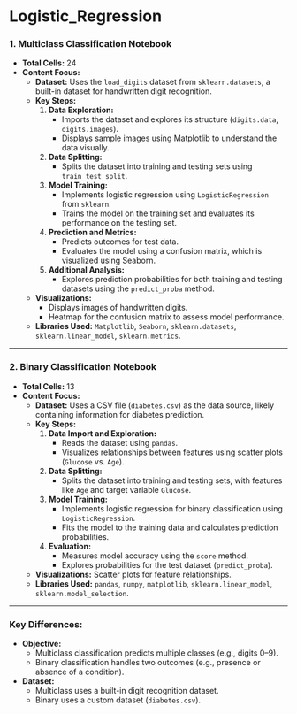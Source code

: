 # Logistic_Regression

### **1. Multiclass Classification Notebook**
- **Total Cells:** 24
- **Content Focus:**
  - **Dataset:** Uses the `load_digits` dataset from `sklearn.datasets`, a built-in dataset for handwritten digit recognition.
  - **Key Steps:**
    1. **Data Exploration:** 
       - Imports the dataset and explores its structure (`digits.data`, `digits.images`).
       - Displays sample images using Matplotlib to understand the data visually.
    2. **Data Splitting:** 
       - Splits the dataset into training and testing sets using `train_test_split`.
    3. **Model Training:** 
       - Implements logistic regression using `LogisticRegression` from `sklearn`.
       - Trains the model on the training set and evaluates its performance on the testing set.
    4. **Prediction and Metrics:** 
       - Predicts outcomes for test data.
       - Evaluates the model using a confusion matrix, which is visualized using Seaborn.
    5. **Additional Analysis:** 
       - Explores prediction probabilities for both training and testing datasets using the `predict_proba` method.
  - **Visualizations:** 
    - Displays images of handwritten digits.
    - Heatmap for the confusion matrix to assess model performance.
  - **Libraries Used:** `Matplotlib`, `Seaborn`, `sklearn.datasets`, `sklearn.linear_model`, `sklearn.metrics`.

---

### **2. Binary Classification Notebook**
- **Total Cells:** 13
- **Content Focus:**
  - **Dataset:** Uses a CSV file (`diabetes.csv`) as the data source, likely containing information for diabetes prediction.
  - **Key Steps:**
    1. **Data Import and Exploration:** 
       - Reads the dataset using `pandas`.
       - Visualizes relationships between features using scatter plots (`Glucose` vs. `Age`).
    2. **Data Splitting:**
       - Splits the dataset into training and testing sets, with features like `Age` and target variable `Glucose`.
    3. **Model Training:**
       - Implements logistic regression for binary classification using `LogisticRegression`.
       - Fits the model to the training data and calculates prediction probabilities.
    4. **Evaluation:**
       - Measures model accuracy using the `score` method.
       - Explores probabilities for the test dataset (`predict_proba`).
  - **Visualizations:** Scatter plots for feature relationships.
  - **Libraries Used:** `pandas`, `numpy`, `matplotlib`, `sklearn.linear_model`, `sklearn.model_selection`.

---

### Key Differences:
- **Objective:**
  - Multiclass classification predicts multiple classes (e.g., digits 0–9).
  - Binary classification handles two outcomes (e.g., presence or absence of a condition).
- **Dataset:**
  - Multiclass uses a built-in digit recognition dataset.
  - Binary uses a custom dataset (`diabetes.csv`).
